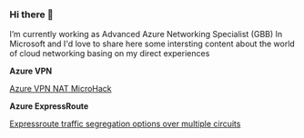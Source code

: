 ### Hi there 👋

I’m currently working as Advanced Azure Networking Specialist (GBB) In Microsoft and I'd love to share here some intersting content about the world of cloud networking basing on my direct experiences

**Azure VPN**

[Azure VPN NAT MicroHack](https://github.com/Danieleg82/AzureVPN-NAT)

**Azure ExpressRoute**

[Expressroute traffic segregation options over multiple circuits](https://github.com/Danieleg82/EXR-segregation-options)


